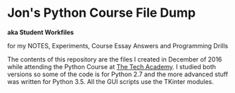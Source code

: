 # **Jon's Python Course File Dump**
**aka Student Workfiles**

for my NOTES, Experiments, Course Essay Answers and Programming Drills

The contents of this repository are the files I created in December of 2016 while attending the Python Course at [The Tech Academy][b6d6f2c6]. I studied both versions so some of the code is for Python 2.7 and the more advanced stuff was written for Python 3.5. All the GUI scripts use the TKinter modules.

  [b6d6f2c6]: http://wwww.learncodinganywhere.com "The Tech Academy Website"
